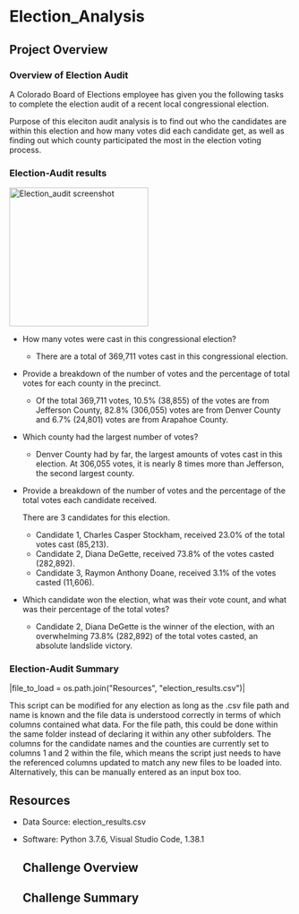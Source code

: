 # Election_Analysis

## Project Overview

### Overview of Election Audit

A Colorado Board of Elections employee has given you the following tasks to complete the election audit of a recent local congressional election.

Purpose of this eleciton audit analysis is to find out who the candidates are within this election and how many votes did each candidate get, as well as finding out which county participated the most in the election voting process.

### Election-Audit results

<img width="248" alt="Election_audit screenshot" src="https://user-images.githubusercontent.com/68725398/92498929-3cdc1c00-f1c9-11ea-8052-ed5ad67cbe07.png">

- How many votes were cast in this congressional election?

  + There are a total of 369,711 votes cast in this congressional election.

- Provide a breakdown of the number of votes and the percentage of total votes for each county in the precinct.
  + Of the total 369,711 votes, 10.5% (38,855) of the votes are from Jefferson County, 82.8% (306,055) votes are from Denver County and 6.7% (24,801) votes are from Arapahoe County.

- Which county had the largest number of votes?
  + Denver County had by far, the largest amounts of votes cast in this election. At 306,055 votes, it is nearly 8 times more than Jefferson, the second largest county.

- Provide a breakdown of the number of votes and the percentage of the total votes each candidate received.
  
  There are 3 candidates for this election. 
  + Candidate 1, Charles Casper Stockham, received 23.0% of the total votes cast (85,213). 
  + Candidate 2, Diana DeGette, received 73.8% of the votes casted (282,892). 
  + Candidate 3, Raymon Anthony Doane, received 3.1% of the votes casted (11,606).

- Which candidate won the election, what was their vote count, and what was their percentage of the total votes?
  + Candidate 2, Diana DeGette is the winner of the election, with an overwhelming 73.8% (282,892) of the total votes casted, an absolute landslide victory.

### Election-Audit Summary

|file_to_load = os.path.join("Resources", "election_results.csv")|

This script can be modified for any election as long as the .csv file path and name is known and the file data is understood correctly in terms of which columns contained what data. For the file path, this could be done within the same folder instead of declaring it within any other subfolders. The columns for the candidate names and the counties are currently set to columns 1 and 2 within the file, which means the script just needs to have the referenced columns updated to match any new files to be loaded into. Alternatively, this can be manually entered as an input box too.




## Resources
- Data Source: election_results.csv
- Software: Python 3.7.6, Visual Studio Code, 1.38.1
  
  ## Challenge Overview
  
  ## Challenge Summary
  
  
